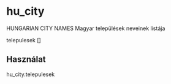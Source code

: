 # hu_city

HUNGARIAN CITY NAMES
Magyar települések neveinek listája

telepulesek []

## Használat

hu_city.telepulesek


